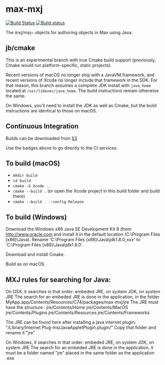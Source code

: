 # max-mxj
[![Build Status](https://travis-ci.com/Cycling74/max-mxj.svg?token=GAmnsUEo9aYasSF5pz8q&branch=master)](https://travis-ci.com/Cycling74/max-mxj)
[![Build status](https://ci.appveyor.com/api/projects/status/gp3t8xshfsjbmdcy?svg=true)](https://ci.appveyor.com/project/c74/max-mxj)

The mxj/mxj~ objects for authoring objects in Max using Java.

## jb/cmake

This is an experimental branch with true Cmake build support (previously, Cmake would run platform-specific, static projects).

Recent versions of macOS no longer ship with a JavaVM.framework, and recent versions of Xcode no longer include that framework in the SDK. For that reason, this branch assumes a complete JDK install with `java_home` located at `/usr/libexec/java_home`. The build instructions remain otherwise the same.

On Windows, you'll need to install the JDK as well as Cmake, but the build instructions are identical to those on macOS.

## Continuous Integration

Builds can be downloaded from [S3](https://s3-us-west-2.amazonaws.com/cycling74-ci/index.html?prefix=max-mxj/)

Use the badges above to go directly to the CI services.


## To build (macOS)

* `mkdir build`
* `cd build`
* `cmake -G Xcode ..`
* `cmake --build .` (or open the Xcode project in this build folder and build there)
* `cmake --build . --config Release`


## To build (Windows)
Download the Windows x86 Java SE Development Kit 8 (from http://www.oracle.com and install it in the default location (C:\Program Files (x86)\Java). Rename 'C:\Program Files (x86)\Java\jdk1.8.0_xxx' to 'C:\Program Files (x86)\Java\jdk1.8.0'.

Download and install Cmake.

Build as on macOS.

## MXJ rules for searching for Java:
On OSX, it searches in that order: embeded JRE, on system JDK, on system JRE
The search for an embeded JRE is done in the application, in the folder MyApp.app/Contents/Resources/C74/packages/max-mxj/jre
The JRE must have the structure :
jre/Contents/Home
jre/Contents/MacOS
jre/Contents/Plugins
jre/Contents/Resources
jre/Contents/Frameworks

The JRE can be found here after installing a java internet plugin:
"/Library/Internet Plug-Ins/JavaAppletPlugin.plugin/"
Copy that folder and rename it "jre"

On Windows, it searches in that order: embeded JRE, on system JDK, on system JRE
The search for an embeded JRE is done in the application, it must be a folder named "jre" placed in the same folder as the application .exe 

